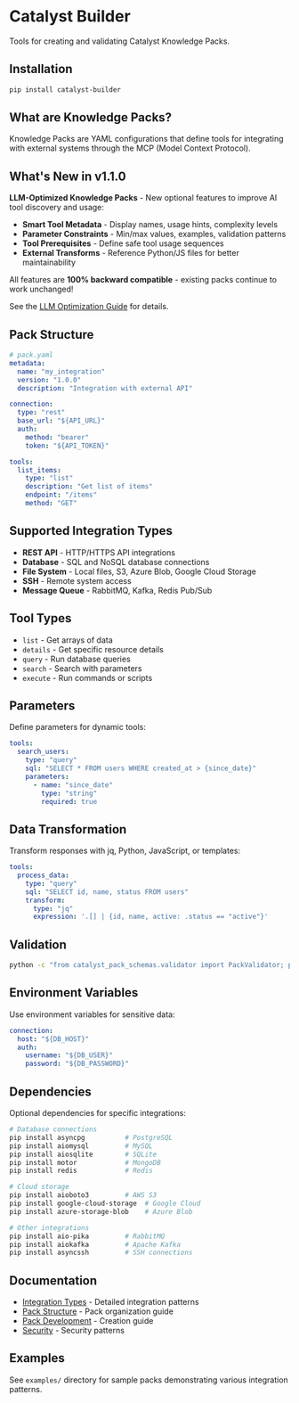 # Catalyst Builder

Tools for creating and validating Catalyst Knowledge Packs.

## Installation

```bash
pip install catalyst-builder
```

## What are Knowledge Packs?

Knowledge Packs are YAML configurations that define tools for integrating with external systems through the MCP (Model Context Protocol).

## What's New in v1.1.0

**LLM-Optimized Knowledge Packs** - New optional features to improve AI tool discovery and usage:

- **Smart Tool Metadata** - Display names, usage hints, complexity levels
- **Parameter Constraints** - Min/max values, examples, validation patterns  
- **Tool Prerequisites** - Define safe tool usage sequences
- **External Transforms** - Reference Python/JS files for better maintainability

All features are **100% backward compatible** - existing packs continue to work unchanged!

See the [LLM Optimization Guide](docs/LLM_OPTIMIZATION.md) for details.

## Pack Structure

```yaml
# pack.yaml
metadata:
  name: "my_integration" 
  version: "1.0.0"
  description: "Integration with external API"

connection:
  type: "rest"
  base_url: "${API_URL}"
  auth:
    method: "bearer"
    token: "${API_TOKEN}"

tools:
  list_items:
    type: "list"
    description: "Get list of items"
    endpoint: "/items"
    method: "GET"
```

## Supported Integration Types

- **REST API** - HTTP/HTTPS API integrations
- **Database** - SQL and NoSQL database connections
- **File System** - Local files, S3, Azure Blob, Google Cloud Storage  
- **SSH** - Remote system access
- **Message Queue** - RabbitMQ, Kafka, Redis Pub/Sub

## Tool Types

- `list` - Get arrays of data
- `details` - Get specific resource details
- `query` - Run database queries
- `search` - Search with parameters
- `execute` - Run commands or scripts

## Parameters

Define parameters for dynamic tools:

```yaml
tools:
  search_users:
    type: "query"
    sql: "SELECT * FROM users WHERE created_at > {since_date}"
    parameters:
      - name: "since_date"
        type: "string"
        required: true
```

## Data Transformation

Transform responses with jq, Python, JavaScript, or templates:

```yaml
tools:
  process_data:
    type: "query"
    sql: "SELECT id, name, status FROM users"
    transform:
      type: "jq"
      expression: '.[] | {id, name, active: .status == "active"}'
```

## Validation

```bash
python -c "from catalyst_pack_schemas.validator import PackValidator; print(PackValidator().validate_pack('path/to/pack'))"
```

## Environment Variables

Use environment variables for sensitive data:

```yaml
connection:
  host: "${DB_HOST}"
  auth:
    username: "${DB_USER}"
    password: "${DB_PASSWORD}"
```

## Dependencies

Optional dependencies for specific integrations:

```bash
# Database connections
pip install asyncpg          # PostgreSQL
pip install aiomysql         # MySQL
pip install aiosqlite        # SQLite
pip install motor            # MongoDB
pip install redis            # Redis

# Cloud storage
pip install aioboto3         # AWS S3
pip install google-cloud-storage  # Google Cloud
pip install azure-storage-blob    # Azure Blob

# Other integrations
pip install aio-pika         # RabbitMQ
pip install aiokafka         # Apache Kafka
pip install asyncssh         # SSH connections
```

## Documentation

- [Integration Types](docs/integration-patterns.md) - Detailed integration patterns
- [Pack Structure](docs/pack-structure.md) - Pack organization guide  
- [Pack Development](docs/pack-development-guide.md) - Creation guide
- [Security](docs/security-guardrails.md) - Security patterns

## Examples

See `examples/` directory for sample packs demonstrating various integration patterns.